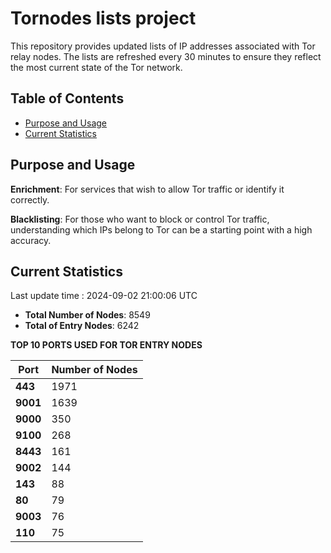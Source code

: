 # Tornodes lists project

This repository provides updated lists of IP addresses associated with Tor relay nodes. The lists are refreshed every 30 minutes to ensure they reflect the most current state of the Tor network.

## Table of Contents

- [Purpose and Usage](#purpose-and-usage)
- [Current Statistics](#current-statistics)


## Purpose and Usage

**Enrichment**: For services that wish to allow Tor traffic or identify it correctly.

**Blacklisting**: For those who want to block or control Tor traffic, understanding which IPs belong to Tor can be a starting point with a high accuracy.

## Current Statistics

Last update time : 2024-09-02 21:00:06 UTC

- **Total Number of Nodes**: 8549
- **Total of Entry Nodes**: 6242

**TOP 10 PORTS USED FOR TOR ENTRY NODES**

| **Port** | **Number of Nodes** |
|------|-----------------|
| **443**   | 1971  |
| **9001**   | 1639  |
| **9000**   | 350  |
| **9100**   | 268  |
| **8443**   | 161  |
| **9002**   | 144  |
| **143**   | 88  |
| **80**   | 79  |
| **9003**   | 76  |
| **110**   | 75  |

